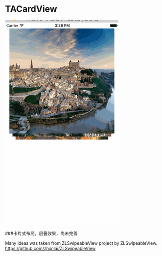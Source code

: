 # TACardView
![image](https://github.com/jiaopen/TACardView/blob/master/TACardViewDemo/screenshot.gif)

###卡片式布局，层叠效果，尚未完善


 Many ideas was taken from ZLSwipeableView project by ZLSwipeableView.
 https://github.com/zhxnlai/ZLSwipeableView
